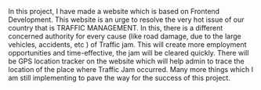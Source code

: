 In this project, I have made a website which is based on Frontend Development. This website is an urge to resolve the very hot issue of our country that is TRAFFIC MANAGEMENT. 
In this, there is a different concerned authority for every cause (like road damage, due to the large vehicles, accidents, etc ) of Traffic jam. This will create more employment opportunities and time-effective, the jam will be cleared quickly.
There will be GPS location tracker on the website which will help admin to trace the location of the place where Traffic  Jam occurred.
Many more things which I am still implementing to pave the way for the success of this project.
